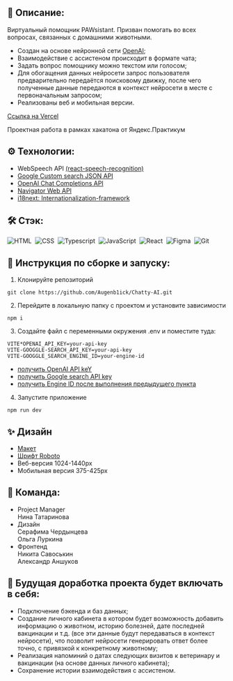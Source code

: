 ## 📖 Описание:

Виртуальный помощник PAWsistant.
Призван помогать во всех вопросах, связанных с домашними животными.

- Создан на основе нейронной сети [OpenAI](https://openai.com/);
- Взаимодействие с ассистеном происходит в формате чата;
- Задать вопрос помощнику можно текстом или голосом;
- Для обогащения данных нейросети запрос пользователя предварительно передаётся поисковому движку, после чего полученные данные передаются в контекст нейросети в месте с первоначальным запросом;
- Реализованы веб и мобильная версии.

[Ссылка на Vercel](https://chatty-ai-gamma.vercel.app/)

Проектная работа в рамках хакатона от Яндекс.Практикум

## ⚙️ Технологии:

- WebSpeech API [(react-speech-recognition)](https://www.npmjs.com/package/react-speech-recognition)
- [Google Custom search JSON API](https://developers.google.com/custom-search/v1/overview)
- [OpenAI Chat Completions API](https://platform.openai.com/docs/guides/gpt/chat-completions-api)
- [Navigator Web API](https://developer.mozilla.org/en-US/docs/Web/API/Navigation_API)
- [i18next: Internationalization-framework](https://www.npmjs.com/package/i18next)

## 🛠️ Стэк:

![HTML](https://img.shields.io/badge/-HTML-05122A?style=flat&logo=HTML5)&nbsp;
![CSS](https://img.shields.io/badge/-CSS-05122A?style=flat&logo=CSS3&logoColor=1572B6)&nbsp;
![Typescript](https://img.shields.io/badge/-Typescript-007ACC?style=flat&logo=typescript&logoColor=white)&nbsp;
![JavaScript](https://img.shields.io/badge/-JavaScript-05122A?style=flat&logo=javascript)&nbsp;
![React](https://img.shields.io/badge/-React-05122A?style=flat&logo=react)&nbsp;
![Figma](https://img.shields.io/badge/-Figma-05122A?style=flat&logo=figma)&nbsp;
![Git](https://img.shields.io/badge/-Git-05122A?style=flat&logo=git)&nbsp;

## 🚀 Инструкция по сборке и запуску:

1. Клонируйте репозиторий

```
git clone https://github.com/Augenb1ick/Chatty-AI.git
```

2. Перейдите в локальную папку с проектом и установите зависимости

```
npm i
```

3. Создайте файл с переменными окружения .env и поместите туда:

```
VITE*OPENAI_API_KEY=your-api-key
VITE-GOOGGLE-SEARCH_API_KEY=your-api-key
VITE-GOOGGLE_SEARCH_ENGINE_ID=your-engine-id
```

- [получить OpenAI API keY](https://platform.openai.com/account/api-keys)
- [получить Google search API key](https://developers.google.com/custom-search/v1/overview?hl=ru)
- [получить Engine ID после выполнения предыдущего пункта](https://programmablesearchengine.google.com/controlpanel/all)

4. Запустите приложение

```
npm run dev
```

## ✨ Дизайн

- [Макет](https://www.figma.com/file/5yScbBaI5I4bB23kjTW0TM/%D0%A5%D0%B0%D0%BA%D0%B0%D1%82%D0%BE%D0%BD?node-id=159%3A46289&mode=dev)
- [Шрифт Roboto](https://fonts.google.com/specimen/Roboto)
- Веб-версия 1024-1440px
- Мобильная версия 375-425px

## 👯 Команда:

- Project Manager<br>
  Нина Татаринова
- Дизайн<br>
  Серафима Чердынцева<br>
  Ольга Луркина
- Фронтенд<br>
  Никита Савоськин<br>
  Александр Аншуков

## 🤖 Будущая доработка проекта будет включать в себя:

- Подключение бэкенда и баз данных;
- Создание личного кабинета в котором будет возможность добавить информацию о животном, историю болезней, дате последней вакцинации и т.д. (все эти данные будут передаваться в контекст нейросети), что позволит нейросети генерировать ответ более точно, с привязкой к конкретному животному;
- Реализация напоминий о датах следующих визитов к ветеринару и вакцинации (на основе данных личного кабинета);
- Сохранение истории взаимодействия с ассистеном.
